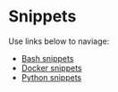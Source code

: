 # Snippets 

Use links below to naviage:

* [Bash snippets](docs/bash.md)
* [Docker snippets](docs/docker.md)
* [Python snippets](docs/python.md)
